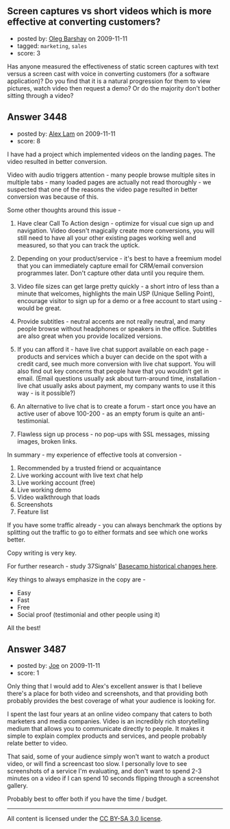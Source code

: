 ## Screen captures vs short videos which is more effective at converting customers?

- posted by: [Oleg Barshay](https://stackexchange.com/users/-1/1098-oleg-barshay) on 2009-11-11
- tagged: `marketing`, `sales`
- score: 3

Has anyone measured the effectiveness of static screen captures with text versus a screen cast with voice in converting customers (for a software application)?  Do you find that it is a natural progression for them to view pictures, watch video then request a demo?  Or do the majority don't bother sitting through a video? 




## Answer 3448

- posted by: [Alex Lam](https://stackexchange.com/users/-1/1281-alex-lam) on 2009-11-11
- score: 8

<p>I have had a project which implemented videos on the landing pages. The video resulted in better conversion. </p>

<p>Video with audio triggers attention - many people browse multiple sites in multiple tabs - many loaded pages are actually not read thoroughly - we suspected that one of the reasons the video page resulted in better conversion was because of this. </p>

<p>Some other thoughts around this issue -</p>

<ol>
<li><p>Have clear Call To Action design - optimize for visual cue sign up and navigation. Video doesn't magically create more conversions, you will still need to have all your other existing pages working well and measured, so that you can track the uptick.</p></li>
<li><p>Depending on your product/service - it's best to have a freemium model that you can immediately capture email for CRM/email conversion programmes later. Don't capture other data until you require them.</p></li>
<li><p>Video file sizes can get large pretty quickly - a short intro of less than a minute that welcomes, highlights the main USP (Unique Selling Point), encourage visitor to sign up for a demo or a free account to start using - would be great.</p></li>
<li><p>Provide subtitles - neutral accents are not really neutral, and many people browse without headphones or speakers in the office. Subtitles are also great when you provide localized versions.</p></li>
<li><p>If you can afford it - have live chat support available on each page - products and services which a buyer can decide on the spot with a credit card, see much more conversion with live chat support. You will also find out key concerns that people have that you wouldn't get in email. (Email questions usually ask about turn-around time, installation - live chat usually asks about payment, my company wants to use it this way - is it possible?)</p></li>
<li><p>An alternative to live chat is to create a forum - start once you have an active user of above 100-200 - as an empty forum is quite an anti-testimonial.</p></li>
<li><p>Flawless sign up process - no pop-ups with SSL messages, missing images, broken links.</p></li>
</ol>

<p>In summary - my experience of effective tools at conversion -</p>

<ol>
<li>Recommended by a trusted friend or acquaintance</li>
<li>Live working account with live text chat help </li>
<li>Live working account (free)</li>
<li>Live working demo</li>
<li>Video walkthrough that loads</li>
<li>Screenshots</li>
<li>Feature list</li>
</ol>

<p>If you have some traffic already - you can always benchmark the options by splitting out the traffic to go to either formats and see which one works better.</p>

<p>Copy writing is very key. </p>

<p>For further research - study 37Signals' <a href="http://tinyurl.com/yz57cy8" rel="nofollow">Basecamp historical changes here</a>.</p>

<p>Key things to always emphasize in the copy are -</p>

<ul>
<li>Easy</li>
<li>Fast</li>
<li>Free </li>
<li>Social proof (testimonial and other people using it)</li>
</ul>

<p>All the best!</p>



## Answer 3487

- posted by: [Joe](https://stackexchange.com/users/-1/1420-joe) on 2009-11-11
- score: 1

Only thing that I would add to Alex's excellent answer is that I believe there's a place for both video and screenshots, and that providing both probably provides the best coverage of what your audience is looking for.

I spent the last four years at an online video company that caters to both marketers and media companies. Video is an incredibly rich storytelling medium that allows you to communicate directly to people. It makes it simple to explain complex products and services, and people probably relate better to video.

That said, some of your audience simply won't want to watch a product video, or will find a screencast too slow. I personally love to see screenshots of a service I'm evaluating, and don't want to spend 2-3 minutes on a video if I can spend 10 seconds flipping through a screenshot gallery.

Probably best to offer both if you have the time / budget.



---

All content is licensed under the [CC BY-SA 3.0 license](https://creativecommons.org/licenses/by-sa/3.0/).
